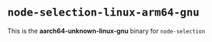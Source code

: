 # `node-selection-linux-arm64-gnu`

This is the **aarch64-unknown-linux-gnu** binary for `node-selection`

